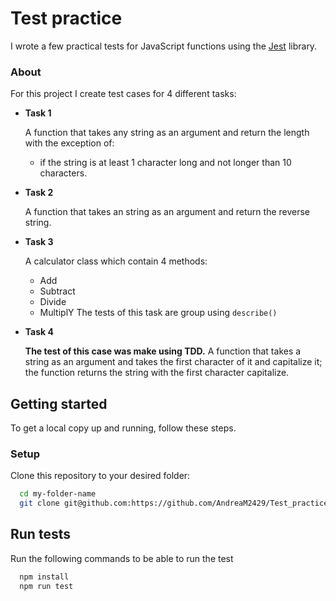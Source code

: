 # Test practice
I wrote a few practical tests for JavaScript functions using the [Jest](https://jestjs.io/docs/getting-started) library. 

### About

For this project I create test cases for 4 different tasks:

- **Task 1**

    A function that takes any string as an argument and return the length with the exception of:
    - if the string is at least 1 character long and not longer than 10 characters.

- **Task 2**

    A function that takes an string as an argument and return the reverse string.

- **Task 3**

    A calculator class which contain 4 methods:
    - Add
    - Subtract
    - Divide
    - MultiplY
    The tests of this task are group using `describe()`

- **Task 4**

    **The test of this case was make using TDD.**
    A function that takes a string as an argument and takes the first character of it and capitalize it; the function returns the string with the first character capitalize.

## Getting started

To get a local copy up and running, follow these steps.

### Setup

Clone this repository to your desired folder:

```sh
  cd my-folder-name
  git clone git@github.com:https://github.com/AndreaM2429/Test_practice.git
```

## Run tests

Run the following commands to be able to run the test

```sh
  npm install
  npm run test
```

